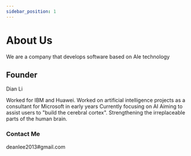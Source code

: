```yaml
---
sidebar_position: 1
---
```


# About Us

 We are a company that develops software based on AIe technology

## Founder

Dian Li

Worked for IBM and Huawei.
Worked on artificial intelligence projects as a consultant for Microsoft in early years
Currently focusing on AI
Aiming to assist users to "build the cerebral cortex".
Strengthening the irreplaceable parts of the human brain.

### Contact Me

deanlee2013#gmail.com
